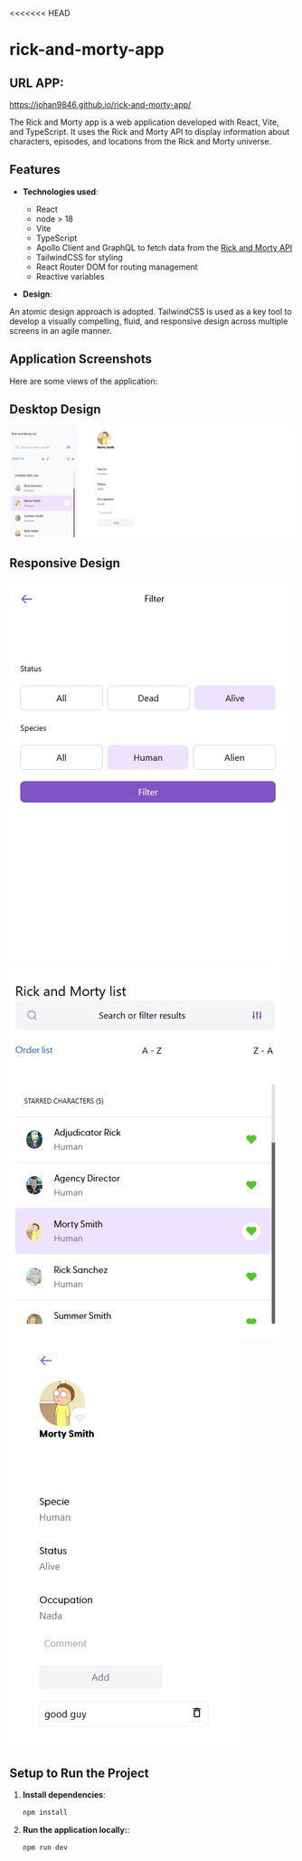 <<<<<<< HEAD
# rick-and-morty-app
## URL APP:


https://johan9846.github.io/rick-and-morty-app/

The Rick and Morty app is a web application developed with React, Vite, and TypeScript. It uses the Rick and Morty API to display information about characters, episodes, and locations from the Rick and Morty universe.

## Features

- **Technologies used**:

  - React
  - node > 18
  - Vite
  - TypeScript
  - Apollo Client and GraphQL to fetch data from the [Rick and Morty API](https://rickandmortyapi.com/)
  - TailwindCSS for styling
  - React Router DOM for routing management
  - Reactive variables

- **Design**:

An atomic design approach is adopted. TailwindCSS is used as a key tool to develop a visually compelling, fluid, and responsive design across multiple screens in an agile manner.

  ## Application Screenshots

Here are some views of the application:

## Desktop Design

![App Image](/src/assets/img/preview_desktop_app.png)

## Responsive Design

![App Image](/src/assets/img/preview_responsive_app_filter.png)
![App Image](/src/assets/img/preview_responsive_app_menu.png)
![App Image](/src/assets/img/preview_responsive_app_vie_character.png)

## Setup to Run the Project

1. **Install dependencies**:

   ```bash
   npm install
   ```

2. **Run the application locally:**:

   ```bash
   npm run dev
   ```



